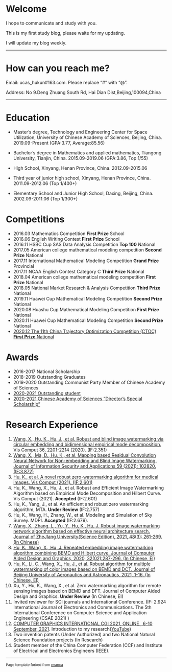 # Welcome

I hope to communicate and study with you.

This is my first study blog, please waite for my updating.

I will update my blog weekly.

---

# How can you reach me?
Email: ucas_hukun#163.com. Please replace “#” with “@”.

Address: No 9.Deng Zhuang South Rd, Hai Dian Dist,Beijing,100094,China

---

# Education
- Master’s degree, Technology and Engineering Center for Space Utilization, University of
Chinese Academy of Sciences, Beijing, China. 2019.09-Present
(GPA:3.77, Average:85.56)

- Bachelor’s degree in Mathematics and applied mathematics, Tiangong
University, Tianjin, China. 2015.09-2019.06 (GPA:3.86, Top 1/55)

- High School, Xinyang, Henan Province, China. 2012.09-2015.06

- Third year of junior high school, Xinyang, Henan Province, China.
2011.09-2012.06 (Top 1/400+)

- Elementary School and Junior High School, Daxing, Beijing, China.
2002.09-2011.06 (Top 1/300+)

# Competitions

- 2016.03 Mathematics Competition **First Prize** School
- 2016.06 English Writing Contest **First Prize** School
- 2016.11 HSBC Cup SAS Data Analysis Competition **Top 100** National
- 2017.05 American college mathematical modeling competition **Second Prize** National
- 2017.11 International Mathematical Modeling Competition **Grand Prize** Provincial
- 2017.11 NCAA English Contest Category C **Third Prize** National
- 2018.04 American college mathematical modeling competition **First Prize** National
- 2018.05 National Market Research & Analysis Competition **Third Prize** National
- 2019.11 Huawei Cup Mathematical Modeling Competition **Second Prize** National
- 2020.08 Huashu Cup Mathematical Modeling Competition **First Prize** National
- 2020.11 Huawei Cup Mathematical Modeling Competition **Second Prize** National
- [2020.12 The 11th China Trajectory Optimization Competition (CTOC) **First Prize** National](http://sa.hit.edu.cn/2020/1228/c6678a250571/page.htm)

# Awards
- 2016-2017 National Scholarship
- 2018-2019 Outstanding Graduates
- 2019-2020 Outstanding Communist Party Member of Chinese Academy of Sciences
- [2020-2021 Outstanding student](http://www.csu.cas.cn/gb/yjsjy2/tzygg/202104/t20210426_5998302.html)
- [2020-2021 Chinese Academy of Sciences ”Director’s Special Scholarship”](http://www.csu.cas.cn/gb/yjsjy2/tzygg/202105/t20210521_6036343.html)

# Research Experience
1. [Wang, X., Hu, K., Hu, J., et al. Robust and blind image watermarking via circular embedding and bidimensional
empirical mode decomposition. Vis Comput 36, 2201-2214 (2020). (IF:2.351)](https://link.springer.com/article/10.1007/s00371-020-01909-2)
2. [Wang, X., Ma, D., Hu, K., et al. Mapping based Residual Convolution Neural Network for Non-embedding and Blind
Image Watermarking. Journal of Information Security and Applications 59 (2021): 102820. (IF:3.872)](https://www.sciencedirect.com/science/article/abs/pii/S2214212621000594)
3. [Hu, K., et al. A novel robust zero-watermarking algorithm for medical images. Vis Comput (2021). (IF:2.601)](https://link.springer.com/article/10.1007/s00371-021-02168-5)
4. Hu, K., Wang, X., Hu, J., et al. Robust and Efficient Image Watermarking Algorithm based on Empirical Mode
Decomposition and Hilbert Curve. Vis Comput (2021). **Accepted** (IF:2.601)
5. Hu, K., Yang, J., et al. An efficient and robust zero watermarking algorithm, MTA. **Under Review** (IF:2.757)
6. Hu, K., Wang, H., Zhang, W., et al. Modeling and Simulation of Sky Survey. MDPI. **Accepted** (IF:2.679). 
7. [Wang, X., Zhang, L., Yu, Y., Hu, K., Hu, J. Robust image watermarking network algorithm based on effective neural
architecture search. Journal of ZheJIang University(Science Edition), 2021, 48(3): 261-269. (In Chinese)](https://kns.cnki.net/kcms/detail/detail.aspx?filename=HZDX202103001&dbcode=CJFD&dbname=CJFD2021&v=ku0bILSoL3L4Wt-KwHuXVETCxmWFHczJJwO0K5BHtAhA4iFJtl183gewfZMQxNbj)
8. [Hu, K., Wang, X., Hu, J. Repeated embedding image watermarking algorithm combining BEMD and Hilbert curve.
Journal of Computer Aided Design and Graphics, 2020, 32(02):287-296. (In Chinese, EI)](https://kns.cnki.net/kcms/detail/detail.aspx?dbcode=CJFD&dbname=CJFDLAST2020&filename=JSJF202002014&v=wxqSdv5Tp0jaU4Tyl31KEp0c79xWHosANDo7ztL7Ubn0shAX61siP5n3V9i0jvHR)
9. [Hu, K., Li, C., Wang, X., Hu, J., et al. Robust algorithm for multiple watermarking of color images based on BEMD and DCT.
Journal of Beijing University of Aeronautics and Astronautics, 2021, 1-16. (In Chinese, EI)](https://kns.cnki.net/kcms/detail/detail.aspx?filename=BJHK20210613006&dbcode=CAPJ&dbname=CAPJ2021&v=VPpzCYKdySPWHy45Z-TLSu00AknPUQkFRizoZM6F1fT0QAhzTVE8fnVksMKNSdc3)
10. Xu, Y., Hu, K., Wang, X., et al. Zero watermarking algorithm for remote sensing images based on BEMD and DFT.
Journal of Computer Aided Design and Graphics. **Under Review** (In Chinese, EI)
11. Invited reviewer for SCI journals and International Conference. (IF: 2.924 International Journal of Electronics and
Communications. The 5th International Conference on Computer Science and Application Engineering (CSAE 2021) )
12. [COMPUTER GRAPHICS INTERNATIONAL CGI 2021, ONLINE , 6-10 September, 2021](http://www.cgs-network.org/cgi21/#features). Introduction to my research([YouTube](https://www.youtube.com/watch?v=h3UzlbjP_IU))
13. Two invention patents (Under Authorized) and two National Natural Science Foundation projects (In Research)
14. Student member of the China Computer Federation (CCF) and Institute of Electrical and Electronics Engineers (IEEE).
---
<p style="font-size:11px">Page template forked from <a href="https://github.com/evanca/quick-portfolio">evanca</a></p>
<!-- Remove above link if you don't want to attibute -->
